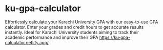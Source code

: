 # ku-gpa-calculator
Effortlessly calculate your Karachi University GPA with our easy-to-use GPA calculator. Enter your grades and credit hours to get accurate results instantly. Ideal for Karachi University students aiming to track their academic performance and improve their GPA
https://ku-gpa-calculator.netlify.app/
